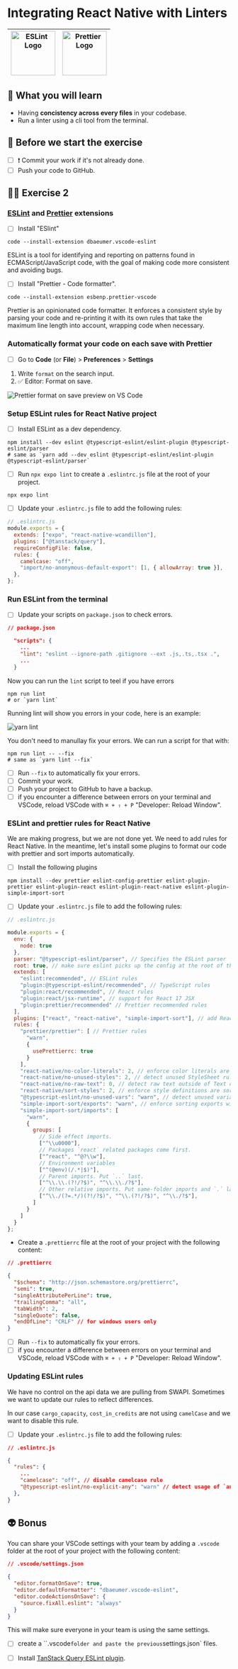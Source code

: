 # Integrating React Native with Linters

| <img src="https://raw.githubusercontent.com/flexbox/react-native-workshop/main/challenges/assets/eslint.png" width="100px" height="100px" alt="ESLint Logo" /> | <img src="https://raw.githubusercontent.com/flexbox/react-native-workshop/main/challenges/assets/prettier.png" width="100px" height="100px" alt="Prettier Logo" /> |
| -------------------------------------------------------------------------------------------------------------------------------------------------------------- | ------------------------------------------------------------------------------------------------------------------------------------------------------------------ |

## 📡 What you will learn

- Having **concistency across every files** in your codebase.
- Run a linter using a cli tool from the terminal.

## 👾 Before we start the exercise

- [ ] ❗ Commit your work if it's not already done.
- [ ] Push your code to GitHub.

## 👨‍🚀 Exercise 2

### [ESLint](https://marketplace.visualstudio.com/items?itemName=dbaeumer.vscode-eslint) and [Prettier](https://marketplace.visualstudio.com/items?itemName=esbenp.prettier-vscode) extensions

- [ ] Install "ESlint"

```console
code --install-extension dbaeumer.vscode-eslint
```

ESLint is a tool for identifying and reporting on patterns found in ECMAScript/JavaScript code, with the goal of making code more consistent and avoiding bugs.

- [ ] Install "Prettier - Code formatter".

```console
code --install-extension esbenp.prettier-vscode
```

Prettier is an opinionated code formatter. It enforces a consistent style by parsing your code and re-printing it with its own rules that take the maximum line length into account, wrapping code when necessary.

### Automatically format your code on each save with Prettier

- [ ] Go to **Code** (or **File**) > **Preferences** > **Settings**

1. Write `format` on the search input.
2. ✅ Editor: Format on save.

![Prettier format on save preview on VS Code](https://raw.githubusercontent.com/flexbox/react-native-workshop/main/challenges/ecosystem/format-on-save.png)

### Setup ESLint rules for React Native project

- [ ] Install ESLint as a dev dependency.

```console
npm install --dev eslint @typescript-eslint/eslint-plugin @typescript-eslint/parser
# same as `yarn add --dev eslint @typescript-eslint/eslint-plugin @typescript-eslint/parser`
```

- [ ] Run `npx expo lint` to create a `.eslintrc.js` file at the root of your project.

```console
npx expo lint
```

- [ ] Update your `.eslintrc.js` file to add the following rules:

```javascript
// .eslintrc.js
module.exports = {
  extends: ["expo", "react-native-wcandillon"],
  plugins: ["@tanstack/query"],
  requireConfigFile: false,
  rules: {
    camelcase: "off",
    "import/no-anonymous-default-export": [1, { allowArray: true }],
  },
};
```

### Run ESLint from the terminal

- [ ] Update your scripts on `package.json` to check errors.

```json
// package.json

  "scripts": {
    ...
    "lint": "eslint --ignore-path .gitignore --ext .js,.ts,.tsx .",
    ...
  }
```

Now you can run the `lint` script to teel if you have errors

```console
npm run lint
# or `yarn lint`
```

Running  lint will show you errors in your code, here is an example:

![yarn lint](https://raw.githubusercontent.com/flexbox/react-native-workshop/main/challenges/ecosystem/eslint-cli.gif)

You don't need to manullay fix your errors. We can run a script for that with:

```console
npm run lint -- --fix
# same as `yarn lint --fix`
```

- [ ] Run `--fix` to automatically fix your errors.
- [ ] Commit your work.
- [ ] Push your project to GitHub to have a backup.
- [ ] if you encounter a difference between errors on your terminal and VSCode, reload VSCode with `⌘ + ⇧ + P` "Developer: Reload Window".

### ESLint and prettier rules for React Native

We are making progress, but we are not done yet. We need to add rules for React Native. In the meantime, let's install some plugins to format our code with prettier and sort imports automatically.

- [ ] Install the following plugins

```console
npm install --dev prettier eslint-config-prettier eslint-plugin-prettier eslint-plugin-react eslint-plugin-react-native eslint-plugin-simple-import-sort
```

- [ ] Update your `.eslintrc.js` file to add the following rules:

```javascript
// .eslintrc.js

module.exports = {
  env: {
    node: true
  },
  parser: "@typescript-eslint/parser", // Specifies the ESLint parser
  root: true, // make sure eslint picks up the config at the root of the directory
  extends: [
    "eslint:recommended", // ESLint rules
    "plugin:@typescript-eslint/recommended", // TypeScript rules
    "plugin:react/recommended", // React rules
    "plugin:react/jsx-runtime", // support for React 17 JSX
    "plugin:prettier/recommended" // Prettier recommended rules
  ],
  plugins: ["react", "react-native", "simple-import-sort"], // add React and React Native plugins
  rules: {
    "prettier/prettier": [ // Prettier rules
      "warn",
      {
        usePrettierrc: true
      }
    ],
    "react-native/no-color-literals": 2, // enforce color literals are not used
    "react-native/no-unused-styles": 2, // detect unused StyleSheet rules
    "react-native/no-raw-text": 0, // detect raw text outside of Text component
    "react-native/sort-styles": 2, // enforce style definitions are sorted
    "@typescript-eslint/no-unused-vars": "warn", // detect unused variables
    "simple-import-sort/exports": "warn", // enforce sorting exports within module
    "simple-import-sort/imports": [
      "warn",
      {
        groups: [
          // Side effect imports.
          ["^\\u0000"],
          // Packages `react` related packages come first.
          ["^react", "^@?\\w"],
          // Environment variables
          ["^(@env)(/.*|$)"],
          // Parent imports. Put `..` last.
          ["^\\.\\.(?!/?$)", "^\\.\\./?$"],
          // Other relative imports. Put same-folder imports and `.` last.
          ["^\\./(?=.*/)(?!/?$)", "^\\.(?!/?$)", "^\\./?$"],
        ]
      }
    ]
  }
};
```

- Create a `.prettierrc` file at the root of your project with the following content:

```json
// .prettierrc

{
  "$schema": "http://json.schemastore.org/prettierrc",
  "semi": true,
  "singleAttributePerLine": true,
  "trailingComma": "all",
  "tabWidth": 2, 
  "singleQuote": false,
  "endOfLine": "CRLF" // for windows users only
}
```

- [ ] Run `--fix` to automatically fix your errors.
- [ ] if you encounter a difference between errors on your terminal and VSCode, reload VSCode with `⌘ + ⇧ + P` "Developer: Reload Window".

### Updating ESLint rules

We have no control on the api data we are pulling from SWAPI. Sometimes we want to update our rules to reflect differences.

In our case `cargo_capacity`, `cost_in_credits` are not using `camelCase` and we want to disable this rule.

- [ ] Update your `.eslintrc.js` file to add the following rules:

```json
// .eslintrc.js

{
  "rules": {
    ...
    "camelcase": "off", // disable camelcase rule
    "@typescript-eslint/no-explicit-any": "warn" // detect usage of `any` type
  },
}
```

## 👽 Bonus

You can share your VSCode settings with your team by adding a `.vscode` folder at the root of your project with the following content:

```json
// .vscode/settings.json

{
  "editor.formatOnSave": true,
  "editor.defaultFormatter": "dbaeumer.vscode-eslint",
  "editor.codeActionsOnSave": {
    "source.fixAll.eslint": "always"
  }
}
```

This will make sure everyone in your team is using the same settings.

- [ ] create a ``.vscode` folder and paste the previous `settings.json` files.

- [ ] Install [TanStack Query ESLint plugin](https://tanstack.com/query/latest/docs/eslint/eslint-plugin-query).
